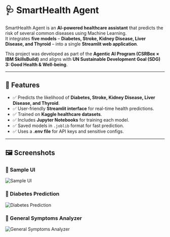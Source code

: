 # 🩺 SmartHealth Agent  

SmartHealth Agent is an **AI-powered healthcare assistant** that predicts the risk of several common diseases using Machine Learning.  
It integrates **five models** – **Diabetes, Stroke, Kidney Disease, Liver Disease, and Thyroid** – into a single **Streamlit web application**.  

This project was developed as part of the **Agentic AI Program (CSRBox × IBM SkillsBuild)** and aligns with **UN Sustainable Development Goal (SDG) 3: Good Health & Well-being**.  

---

## 🌟 Features
- ✅ Predicts the likelihood of **Diabetes, Stroke, Kidney Disease, Liver Disease, and Thyroid**.  
- ✅ User-friendly **Streamlit interface** for real-time health predictions.  
- ✅ Trained on **Kaggle healthcare datasets**.  
- ✅ Includes **Jupyter Notebooks** for training each model.  
- ✅ Saved models in `.joblib` format for fast prediction.  
- ✅ Uses a **.env file** for API keys and sensitive configs.  

---

## 🖼️ Screenshots  

### 🔹 Sample UI  
![Sample UI](images/sample_ui.png)  

### 🔹 Diabetes Prediction  
![Diabetes Prediction](images/diabetes_prediction.png)  

### 🔹 General Symptoms Analyzer  
![General Symptoms Analyzer](images/general_symptoms.png)  
